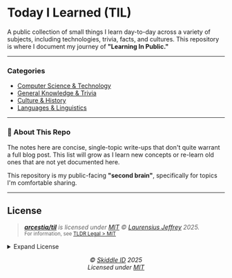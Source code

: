 # Today I Learned (TIL)

A public collection of small things I learn day-to-day across a variety of subjects, including technologies, trivia, facts, and cultures. This repository is where I document my journey of **"Learning In Public."**

-----

### Categories

  * [Computer Science & Technology](./tech/README.md)
  * [General Knowledge & Trivia](./general/README.md)
  * [Culture & History](./culture/README.md)
  * [Languages & Linguistics](./languages/README.md)

-----

### 🚀 About This Repo

The notes here are concise, single-topic write-ups that don't quite warrant a full blog post. This list will grow as I learn new concepts or re-learn old ones that are not yet documented here.

This repository is my public-facing **"second brain"**, specifically for topics I'm comfortable sharing.

-----

## License

> _**[arcestia/til](https://github.com/arcestia/til)** is licensed under [MIT](https://github.com/arcestia/til/blob/HEAD/LICENSE) © [Laurensius Jeffrey](https://github.com/arcestia) 2025._<br>
> <sup align="right">For information, see <a href="https://tldrlegal.com/license/mit-license">TLDR Legal > MIT</a></sup>

<details>
<summary>Expand License</summary>

```
The MIT License (MIT)
Copyright (c) Laurensius Jeffrey <jeff@skiddle.id> 

Permission is hereby granted, free of charge, to any person obtaining a copy 
of this software and associated documentation files (the "Software"), to deal 
in the Software without restriction, including without limitation the rights 
to use, copy, modify, merge, publish, distribute, sub-license, and/or sell 
copies of the Software, and to permit persons to whom the Software is furnished 
to do so, subject to the following conditions:

The above copyright notice and this permission notice shall be included install 
copies or substantial portions of the Software.

THE SOFTWARE IS PROVIDED "AS IS", WITHOUT WARRANTY OF ANY KIND, EXPRESS OR IMPLIED,
INCLUDING BUT NOT LIMITED TO THE WARRANTIES OF MERCHANT ABILITY, FITNESS FOR A
PARTICULAR PURPOSE AND NON INFRINGEMENT. IN NO EVENT SHALL THE AUTHORS OR COPYRIGHT
HOLDERS BE LIABLE FOR ANY CLAIM, DAMAGES OR OTHER LIABILITY, WHETHER IN AN ACTION
OF CONTRACT, TORT OR OTHERWISE, ARISING FROM, OUT OF OR IN CONNECTION WITH THE
SOFTWARE OR THE USE OR OTHER DEALINGS IN THE SOFTWARE.
```
</details>


<!-- License + Copyright -->
<p  align="center">
  <i>© <a href="https://skiddle.id">Skiddle ID</a> 2025</i><br>
  <i>Licensed under <a href="https://gist.github.com/arcestia/dc2bef037daf25773cb972b69d22be09">MIT</a></i>
</p>